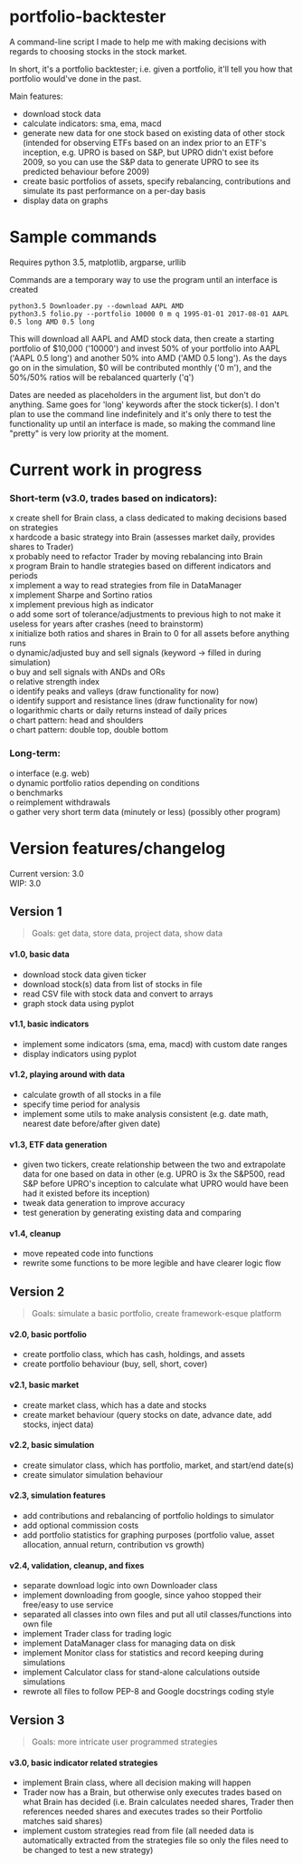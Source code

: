 # portfolio-backtester

A command-line script I made to help me with making decisions with regards to choosing stocks in the stock market.

In short, it's a portfolio backtester; i.e. given a portfolio, it'll tell you how that portfolio would've done in the past.

Main features:
- download stock data
- calculate indicators: sma, ema, macd
- generate new data for one stock based on existing data of other stock (intended for observing ETFs based on an index prior to an ETF's inception, e.g. UPRO is based on S&P, but UPRO didn't exist before 2009, so you can use the S&P data to generate UPRO to see its predicted behaviour before 2009)
- create basic portfolios of assets, specify rebalancing, contributions and simulate its past performance on a per-day basis
- display data on graphs

# Sample commands

Requires python 3.5, matplotlib, argparse, urllib

Commands are a temporary way to use the program until an interface is created

```
python3.5 Downloader.py --download AAPL AMD
python3.5 folio.py --portfolio 10000 0 m q 1995-01-01 2017-08-01 AAPL 0.5 long AMD 0.5 long
```

This will download all AAPL and AMD stock data, then create a starting portfolio of $10,000 ('10000') and invest 50% of your portfolio into AAPL ('AAPL 0.5 long') and another 50% into AMD ('AMD 0.5 long'). As the days go on in the simulation, $0 will be contributed monthly ('0 m'), and the 50%/50% ratios will be rebalanced quarterly ('q')

Dates are needed as placeholders in the argument list, but don't do anything. Same goes for 'long' keywords after the stock ticker(s). I don't plan to use the command line indefinitely and it's only there to test the functionality up until an interface is made, so making the command line "pretty" is very low priority at the moment.


# Current work in progress

### Short-term (v3.0, trades based on indicators):

x create shell for Brain class, a class dedicated to making decisions based on strategies  
x hardcode a basic strategy into Brain (assesses market daily, provides shares to Trader)  
x probably need to refactor Trader by moving rebalancing into Brain  
x program Brain to handle strategies based on different indicators and periods  
x implement a way to read strategies from file in DataManager  
x implement Sharpe and Sortino ratios  
x implement previous high as indicator  
o add some sort of tolerance/adjustments to previous high to not make it useless for years after crashes (need to brainstorm)  
x initialize both ratios and shares in Brain to 0 for all assets before anything runs  
o dynamic/adjusted buy and sell signals (keyword -> filled in during simulation)  
o buy and sell signals with ANDs and ORs  
o relative strength index  
o identify peaks and valleys (draw functionality for now)  
o identify support and resistance lines (draw functionality for now)  
o logarithmic charts or daily returns instead of daily prices  
o chart pattern: head and shoulders  
o chart pattern: double top, double bottom  




### Long-term:

o interface (e.g. web)  
o dynamic portfolio ratios depending on conditions  
o benchmarks  
o reimplement withdrawals   
o gather very short term data (minutely or less) (possibly other program)

# Version features/changelog

Current version: 3.0  
WIP: 3.0

## Version 1

> Goals: get data, store data, project data, show data

#### v1.0, basic data
- download stock data given ticker
- download stock(s) data from list of stocks in file
- read CSV file with stock data and convert to arrays
- graph stock data using pyplot

#### v1.1, basic indicators
- implement some indicators (sma, ema, macd) with custom date ranges
- display indicators using pyplot

#### v1.2, playing around with data
- calculate growth of all stocks in a file
- specify time period for analysis
- implement some utils to make analysis consistent (e.g. date math, nearest date before/after given date)

#### v1.3, ETF data generation
- given two tickers, create relationship between the two and extrapolate data for one based on data in other (e.g. UPRO is 3x the S&P500, read S&P before UPRO's inception to calculate what UPRO would have been had it existed before its inception)
- tweak data generation to improve accuracy
- test generation by generating existing data and comparing

#### v1.4, cleanup
- move repeated code into functions
- rewrite some functions to be more legible and have clearer logic flow


## Version 2

> Goals: simulate a basic portfolio, create framework-esque platform

#### v2.0, basic portfolio
- create portfolio class, which has cash, holdings, and assets
- create portfolio behaviour (buy, sell, short, cover)

#### v2.1, basic market
- create market class, which has a date and stocks
- create market behaviour (query stocks on date, advance date, add stocks, inject data)

#### v2.2, basic simulation
- create simulator class, which has portfolio, market, and start/end date(s)
- create simulator simulation behaviour

#### v2.3, simulation features
- add contributions and rebalancing of portfolio holdings to simulator
- add optional commission costs
- add portfolio statistics for graphing purposes (portfolio value, asset allocation, annual return, contribution vs growth)

#### v2.4, validation, cleanup, and fixes
- separate download logic into own Downloader class
- implement downloading from google, since yahoo stopped their free/easy to use service
- separated all classes into own files and put all util classes/functions into own file
- implement Trader class for trading logic
- implement DataManager class for managing data on disk
- implement Monitor class for statistics and record keeping during simulations
- implement Calculator class for stand-alone calculations outside simulations
- rewrote all files to follow PEP-8 and Google docstrings coding style


## Version 3

> Goals: more intricate user programmed strategies

#### v3.0, basic indicator related strategies
- implement Brain class, where all decision making will happen
- Trader now has a Brain, but otherwise only executes trades based on what Brain has decided (i.e. Brain calculates needed shares, Trader then references needed shares and executes trades so their Portfolio matches said shares)
- implement custom strategies read from file (all needed data is automatically extracted from the strategies file so only the files need to be changed to test a new strategy)
